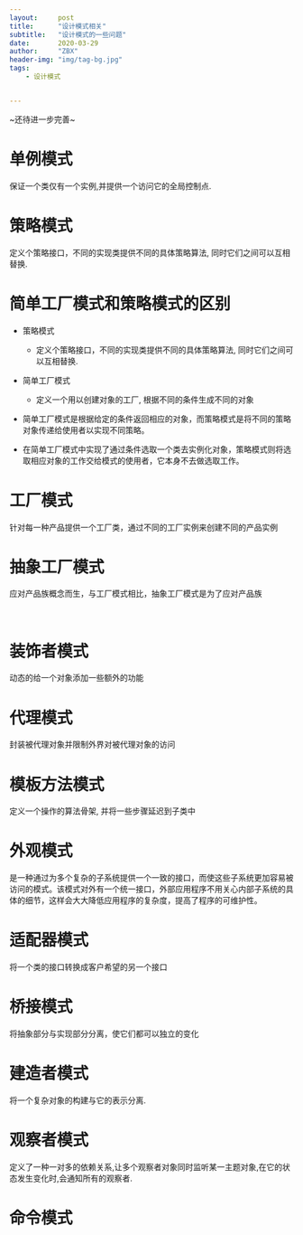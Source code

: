```yaml
---
layout:     post
title:      "设计模式相关"
subtitle:   "设计模式的一些问题"
date:       2020-03-29
author:     "ZBX"
header-img: "img/tag-bg.jpg"
tags:
    - 设计模式


---
```


~还待进一步完善~

# 单例模式

保证一个类仅有一个实例,并提供一个访问它的全局控制点.

# 策略模式

定义个策略接口，不同的实现类提供不同的具体策略算法, 同时它们之间可以互相替换.

# 简单工厂模式和策略模式的区别

- 策略模式
  - 定义个策略接口，不同的实现类提供不同的具体策略算法, 同时它们之间可以互相替换.

- 简单工厂模式
  - 定义一个用以创建对象的工厂, 根据不同的条件生成不同的对象

- 简单工厂模式是根据给定的条件返回相应的对象，而策略模式是将不同的策略对象传递给使用者以实现不同策略。
- 在简单工厂模式中实现了通过条件选取一个类去实例化对象，策略模式则将选取相应对象的工作交给模式的使用者，它本身不去做选取工作。

# 工厂模式

针对每一种产品提供一个工厂类，通过不同的工厂实例来创建不同的产品实例

# 抽象工厂模式

应对产品族概念而生，与工厂模式相比，抽象工厂模式是为了应对产品族

​	

# 装饰者模式

动态的给一个对象添加一些额外的功能

# 代理模式

封装被代理对象并限制外界对被代理对象的访问

# 模板方法模式

定义一个操作的算法骨架, 并将一些步骤延迟到子类中

# 外观模式

是一种通过为多个复杂的子系统提供一个一致的接口，而使这些子系统更加容易被访问的模式。该模式对外有一个统一接口，外部应用程序不用关心内部子系统的具体的细节，这样会大大降低应用程序的复杂度，提高了程序的可维护性。

# 适配器模式

将一个类的接口转换成客户希望的另一个接口

# 桥接模式

将抽象部分与实现部分分离，使它们都可以独立的变化

# 建造者模式

将一个复杂对象的构建与它的表示分离.

# 观察者模式

定义了一种一对多的依赖关系,让多个观察者对象同时监听某一主题对象,在它的状态发生变化时,会通知所有的观察者.

# 命令模式